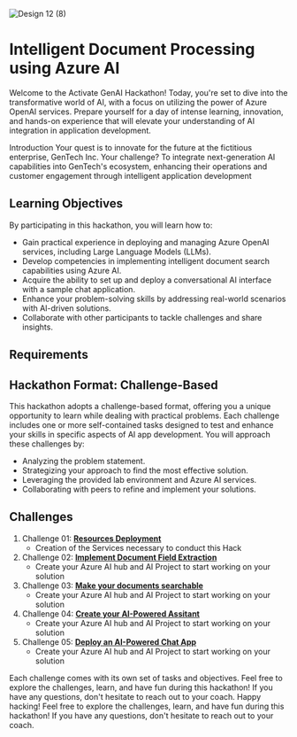 
![Design 12 (8)](https://github.com/user-attachments/assets/c158b91d-6133-43bb-a8ca-7c01095086f1)

# Intelligent Document Processing using Azure AI

Welcome to the Activate GenAI Hackathon! Today, you're set to dive into the transformative world of AI, with a focus on utilizing the power of Azure OpenAI services. Prepare yourself for a day of intense learning, innovation, and hands-on experience that will elevate your understanding of AI integration in application development.


Introduction
Your quest is to innovate for the future at the fictitious enterprise, GenTech Inc. Your challenge? To integrate next-generation AI capabilities into GenTech's ecosystem, enhancing their operations and customer engagement through intelligent application development


## Learning Objectives

By participating in this hackathon, you will learn how to:
-	Gain practical experience in deploying and managing Azure OpenAI services, including Large Language Models (LLMs).
-	Develop competencies in implementing intelligent document search capabilities using Azure AI.
-	Acquire the ability to set up and deploy a conversational AI interface with a sample chat application.
-	Enhance your problem-solving skills by addressing real-world scenarios with AI-driven solutions.
-	Collaborate with other participants to tackle challenges and share insights.

## Requirements

## Hackathon Format: Challenge-Based
This hackathon adopts a challenge-based format, offering you a unique opportunity to learn while dealing with practical problems. Each challenge includes one or more self-contained tasks designed to test and enhance your skills in specific aspects of AI app development. You will approach these challenges by:
- Analyzing the problem statement.
- Strategizing your approach to find the most effective solution.
- Leveraging the provided lab environment and Azure AI services.
- Collaborating with peers to refine and implement your solutions.


## Challenges
1. Challenge 01: **[Resources Deployment](Challenge1/readme.md)**
   - Creation of the Services necessary to conduct this Hack
2. Challenge 02: **[Implement Document Field Extraction](Challenge2/readme.md)**
   - Create your Azure AI hub and AI Project to start working on your solution
1. Challenge 03: **[Make your documents searchable](Challenge3/readme.md)**
   - Create your Azure AI hub and AI Project to start working on your solution
1. Challenge 04: **[Create your AI-Powered Assitant](Challenge4/readme.md)**
   - Create your Azure AI hub and AI Project to start working on your solution
1. Challenge 05: **[Deploy an AI-Powered Chat App](Challenge5/readme.md)**
   - Create your Azure AI hub and AI Project to start working on your solution
  


Each challenge comes with its own set of tasks and objectives. Feel free to explore the challenges, learn, and have fun during this hackathon! If you have any questions, don't hesitate to reach out to your coach.
Happy hacking! Feel free to explore the challenges, learn, and have fun during this hackathon! If you have any questions, don't hesitate to reach out to your coach.
